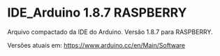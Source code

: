 # IDE_Arduino 1.8.7 RASPBERRY

Arquivo compactado da IDE do Arduino. Versão 1.8.7 para RASPBERRY.

Versões atuais em: https://www.arduino.cc/en/Main/Software
